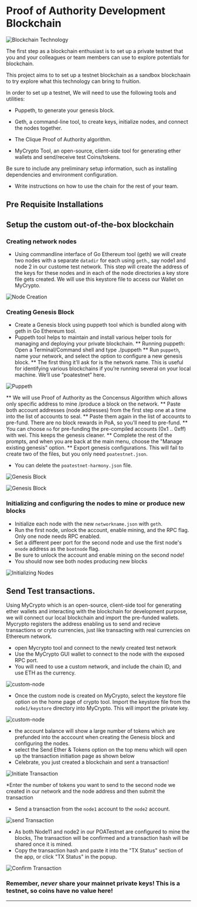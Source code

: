 # Proof of Authority Development Blockchain

![Blockchain Technology](Images/istockphoto.jpg)

The first step as a blockchain enthusiast is to set up a private testnet that you and your colleagues or team members 
can use to explore potentials for blockchain.

This project aims to to set up a testnet blockchain as a sandbox blockchaain to try explore what this technology can bring to fruition.

In order to set up a testnet, We will need to use the following tools and utilities:

* Puppeth, to generate your genesis block.

* Geth, a command-line tool, to create keys, initialize nodes, and connect the nodes together.

* The Clique Proof of Authority algorithm.

* MyCrypto Tool, an open-source, client-side tool for generating ether wallets and send/receive test Coins/tokens.


Be sure to include any preliminary setup information, such as installing dependencies and environment configuration.
* Write instructions on how to use the chain for the rest of your team.

## Pre Requisite Installations


## Setup the custom out-of-the-box blockchain

### Creating network nodes

* Using commandline interface of Go Ethereum tool (geth) we will create two nodes with a separate `datadir` for each using `geth`., say node1 and node 2 in our custome test network. This step will create the address of the keys for these nodes and in each of the node directories a key store file gets created. We will use this keystore file to access our Wallet on MyCrypto.

![Node Creation](Images/configuring_new_nodes.PNG)


### Creating Genesis Block

* Create a Genesis block using puppeth tool which is bundled along with geth in Go Ethereum tool.
* Puppeth tool helps to maintain and install various helper tools for managing and deploying your private blockchain. 
** Running puppeth: Open a Terminal/Command shell and type ./puppeth 
** Run `puppeth`, name your network, and select the option to configure a new genesis block.
** The first thing it’ll ask for is the network name. This is useful for identifying various blockchains if you’re running several on your local machine. We’ll use “poatestnet” here. 

![Puppeth](Images/puppeth.PNG)

** We will use Proof of Authority as the Concensus Algorithm which allows only specific address to mine /produce a block on the network. 
** Paste both account addresses (node addresses) from the first step one at a time into the list of accounts to seal.
** Paste them again in the list of accounts to pre-fund. There are no block rewards in PoA, so you'll need to pre-fund.
** You can choose `no` for pre-funding the pre-compiled accounts (0x1 .. 0xff) with wei. This keeps the genesis cleaner.
** Complete the rest of the prompts, and when you are back at the main menu, choose the "Manage existing genesis" option.
** Export genesis configurations. This will fail to create two of the files, but you only need `poatestnet.json`.
* You can delete the `poatestnet-harmony.json` file.

![Genesis Block](Images/configuring_new_network.PNG)

![Genesis Block](Images/configuring_new_network_2.PNG)

### Initializing and configuring the nodes to mine or produce new blocks

* Initialize each node with the new `networkname.json` with `geth`.
* Run the first node, unlock the account, enable mining, and the RPC flag. Only one node needs RPC enabled.
* Set a different peer port for the second node and use the first node's `enode` address as the `bootnode` flag.
* Be sure to unlock the account and enable mining on the second node!
* You should now see both nodes producing new blocks

![Initializing Nodes](Images/initializing_nodes.PNG)

## Send Test transactions.

Using MyCrypto which is an open-source, client-side tool for generating ether wallets and interacting with the blockchain for development purpose, 
we will connect our local blockchain and import the pre-funded wallets. Mycrypto registers the address enabling us to send and recieve transactions or cryto currencies, just like transacting with real currencies on Ethereum network.
* open  Mycrypto tool and connect to the newly created test network
* Use the MyCrypto GUI wallet to connect to the node with the exposed RPC port.
* You will need to use a custom network, and include the chain ID, and use ETH as the currency.

![custom-node](Images/custom_network.PNG)

* Once the custom node is created on MyCrypto, select the keystore file option on the home page of crypto tool. Import the keystore file from the `node1/keystore` directory into MyCrypto. This will import the private key.

![custom-node](Images/keystore.PNG)

* the account balance will show a large number of tokens which are prefunded into the acccount when creating the Genesis block and configuring the nodes.
* select the Send Ether & Tokens option on the top menu which will open up the transaction initiation page as shown below
* Celebrate, you just created a blockchain and sent a transaction!

![Initiate Transaction](Images/initiate_tx.PNG)

*Enter the number of tokens you want to send to the second node we created in our network and the node address and then submit the transaction
* Send a transaction from the `node1` account to the `node2` account.

![send Transaction](Images/tx_from_node1_to_node2.PNG)

* As both Node11 and node2 in our POATestnet are configured to mine the blocks, The transaction will be confirmed and a transaction hash will be shared once it is mined. 
* Copy the transaction hash and paste it into the "TX Status" section of the app, or click "TX Status" in the popup.

![Confirm Transaction](Images/tx_success.PNG)

### Remember, *never* share your mainnet private keys! This is a testnet, so coins have no value here!

---
